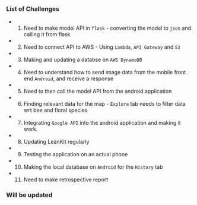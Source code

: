 ### **List of Challenges**
- 1. Need to make model API in `flask` - converting the model to `json` and calling it from flask
- 2. Need to connect API to AWS - Using `Lambda`, `API Gateway` and `S3`
- 3. Making and updating a databse on `AWS DynamoDB`
- 4. Need to understand how to send image data from the mobile front end `Android`, and receive a response
- 5. Need to then call the model API from the android application
- 6. Finding relevant data for the map - `Explore` tab needs to filter data wrt bee and floral species
- 7. Integrating `Google API` into the android application and making it work.
- 8. Updating LeanKit regularly
- 9. Testing the application on an actual phone
- 10. Making the local database on `Android` for the `History` tab
- 11. Need to make retrospective report

### Will be updated 
